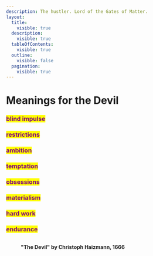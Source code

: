 ```yaml
---
description: The hustler. Lord of the Gates of Matter.
layout:
  title:
    visible: true
  description:
    visible: true
  tableOfContents:
    visible: true
  outline:
    visible: false
  pagination:
    visible: true
---
```


# Meanings for the Devil

### <mark style="color:purple;">blind impulse</mark>&#x20;

### <mark style="color:purple;">restrictions</mark>&#x20;

### <mark style="color:purple;">ambition</mark>&#x20;

### <mark style="color:purple;">temptation</mark> &#x20;

### <mark style="color:purple;">obsessions</mark>&#x20;

### <mark style="color:purple;">materialism</mark>&#x20;

### <mark style="color:purple;">hard work</mark>&#x20;

### <mark style="color:purple;">endurance</mark>&#x20;



<figure><img src="../../../../../../../.gitbook/assets/Screenshot 2023-10-22 at 1.37.09 PM.png" alt=""><figcaption><p><strong>"The Devil" by Christoph Haizmann, 1666</strong></p></figcaption></figure>

####
